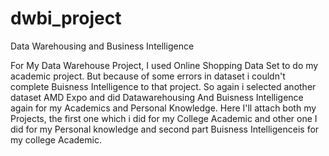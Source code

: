 # dwbi_project
Data Warehousing and Business Intelligence

For My Data Warehouse Project, I used Online Shopping Data Set to do my academic project. But because of some errors in dataset i couldn't complete Buisness Intelligence to that project. So  again i selected another dataset AMD Expo and did Datawarehousing And Buisness Intelligence again for my Academics and Personal Knowledge. Here I'll attach both my Projects, the first one which i did for my College Academic and other one I did for my Personal knowledge and second part Buisness Intelligenceis for my college Academic.
